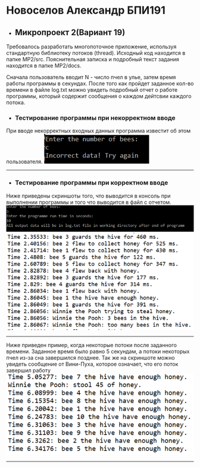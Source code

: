# Новоселов Александр БПИ191
* ## Микропроект 2(Вариант 19)
Требовалось разработать многопоточное приложение, используя стандартную библиотеку потоков (thread). Исходный код находится в папке MP2/src. Пояснительная записка и подробный текст задания находится в папке MP2/docs.

Сначала пользователь вводит N - число пчел в улье, затем время работы программы в секундах. После того как пройдет заданное кол-во времени в файле log.txt можно увидеть подробный отчет о работе программы, который содержит сообщения о каждом дейтсвии каждого потока.

* ### Тестирование программы при некорректном вводе
При вводе некорректных входных данных программа известит об этом пользователя.
![Неверный ввод](https://github.com/Freeezzzi/HSE_FCS_SE-ASM-1/blob/master/MP2/docs/incorrect_input.PNG)

***
* ### Тестирование программы при корректном вводе 
Ниже приведены скриншоты того, что выводится в консоль при выполнении программы и того что выводится в файл с отчетом. 
![результат работы](https://github.com/Freeezzzi/HSE_FCS_SE-ASM-1/blob/master/MP2/docs/console_output.PNG)
![результат работы](https://github.com/Freeezzzi/HSE_FCS_SE-ASM-1/blob/master/MP2/docs/output.PNG)
***
Ниже приведен пример, когда некоторые потоки после заданного времени. Заданное время было равно 5 секундам, а потоки некоторых пчел из-за сна завершился позднее. Так же на скриншоте можно увидеть сообщение от Вини-Пуха, которое означает, что его поток завершил работу
![результат работы](https://github.com/Freeezzzi/HSE_FCS_SE-ASM-1/blob/master/MP2/docs/ending_after_time.PNG)
***
